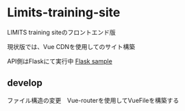 # Limits-training-site
LIMITS training siteのフロントエンド版

現状版では、Vue CDNを使用してのサイト構築

API側はFlaskにて実行中
[Flask sample](
https://github.com/ryunosuke-seimei/fuchi/tree/develop)

## develop
ファイル構造の変更　Vue-routerを使用してVueFileを構築する
